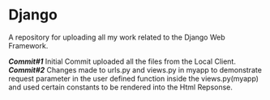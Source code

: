 # Django
A repository for uploading all my work related to the Django Web Framework.

_**Commit#1**_
Initial Commit uploaded all the files from the Local Client.
_**Commit#2**_
Changes made to urls.py and views.py in myapp to demonstrate request parameter in the user defined function inside the views.py(myapp) and used certain constants to be rendered into the Html Repsonse.
